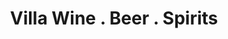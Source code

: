 ---
title: "Villa Wine . Beer . Spirits"
url: /fairfield/villa-wine-beer-spirits/
shop: Spirituosen
---